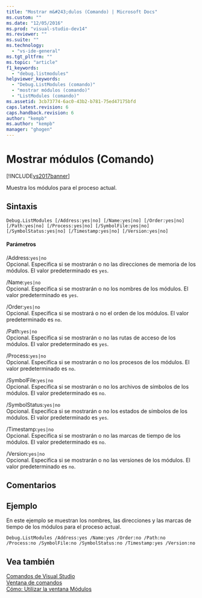 ```yaml
---
title: "Mostrar m&#243;dulos (Comando) | Microsoft Docs"
ms.custom: ""
ms.date: "12/05/2016"
ms.prod: "visual-studio-dev14"
ms.reviewer: ""
ms.suite: ""
ms.technology: 
  - "vs-ide-general"
ms.tgt_pltfrm: ""
ms.topic: "article"
f1_keywords: 
  - "debug.listmodules"
helpviewer_keywords: 
  - "Debug.ListModules (comando)"
  - "mostrar módulos (comando)"
  - "ListModules (comando)"
ms.assetid: 3cb73774-6ac0-43b2-b781-75ed47175bfd
caps.latest.revision: 6
caps.handback.revision: 6
author: "kempb"
ms.author: "kempb"
manager: "ghogen"
---
```

# Mostrar m&#243;dulos (Comando)
[!INCLUDE[vs2017banner](../../code-quality/includes/vs2017banner.md)]

Muestra los módulos para el proceso actual.  
  
## Sintaxis  
  
```  
Debug.ListModules [/Address:yes|no] [/Name:yes|no] [/Order:yes|no]  
[/Path:yes|no] [/Process:yes|no] [/SymbolFile:yes|no]  
[/SymbolStatus:yes|no] [/Timestamp:yes|no] [/Version:yes|no]  
```  
  
#### Parámetros  
 \/Address:`yes|no`  
 Opcional.  Especifica si se mostrarán o no las direcciones de memoria de los módulos.  El valor predeterminado es `yes`.  
  
 \/Name:`yes|no`  
 Opcional.  Especifica si se mostrarán o no los nombres de los módulos.  El valor predeterminado es `yes`.  
  
 \/Order:`yes|no`  
 Opcional.  Especifica si se mostrará o no el orden de los módulos.  El valor predeterminado es `no`.  
  
 \/Path:`yes|no`  
 Opcional.  Especifica si se mostrarán o no las rutas de acceso de los módulos.  El valor predeterminado es `yes`.  
  
 \/Process:`yes|no`  
 Opcional.  Especifica si se mostrarán o no los procesos de los módulos.  El valor predeterminado es `no`.  
  
 \/SymbolFile:`yes|no`  
 Opcional.  Especifica si se mostrarán o no los archivos de símbolos de los módulos.  El valor predeterminado es `no`.  
  
 \/SymbolStatus:`yes|no`  
 Opcional.  Especifica si se mostrarán o no los estados de símbolos de los módulos.  El valor predeterminado es `yes`.  
  
 \/Timestamp:`yes|no`  
 Opcional.  Especifica si se mostrarán o no las marcas de tiempo de los módulos.  El valor predeterminado es `no`.  
  
 \/Version:`yes|no`  
 Opcional.  Especifica si se mostrarán o no las versiones de los módulos.  El valor predeterminado es `no`.  
  
## Comentarios  
  
## Ejemplo  
 En este ejemplo se muestran los nombres, las direcciones y las marcas de tiempo de los módulos para el proceso actual.  
  
```  
Debug.ListModules /Address:yes /Name:yes /Order:no /Path:no /Process:no /SymbolFile:no /SymbolStatus:no /Timestamp:yes /Version:no  
```  
  
## Vea también  
 [Comandos de Visual Studio](../../ide/reference/visual-studio-commands.md)   
 [Ventana de comandos](../../ide/reference/command-window.md)   
 [Cómo: Utilizar la ventana Módulos](../../debugger/how-to-use-the-modules-window.md)